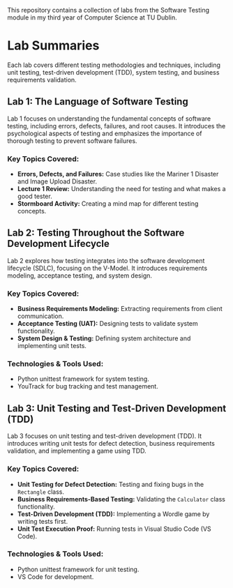 This repository contains a collection of labs from the Software Testing module in my third year of Computer Science at TU Dublin.

# Lab Summaries

Each lab covers different testing methodologies and techniques, including unit testing, test-driven development (TDD), system testing, and business requirements validation.

## **Lab 1: The Language of Software Testing**

Lab 1 focuses on understanding the fundamental concepts of software testing, including errors, defects, failures, and root causes. It introduces the psychological aspects of testing and emphasizes the importance of thorough testing to prevent software failures.

### **Key Topics Covered:**
- **Errors, Defects, and Failures:** Case studies like the Mariner 1 Disaster and Image Upload Disaster.
- **Lecture 1 Review:** Understanding the need for testing and what makes a good tester.
- **Stormboard Activity:** Creating a mind map for different testing concepts.

## **Lab 2: Testing Throughout the Software Development Lifecycle**

Lab 2 explores how testing integrates into the software development lifecycle (SDLC), focusing on the V-Model. It introduces requirements modeling, acceptance testing, and system design.

### **Key Topics Covered:**
- **Business Requirements Modeling:** Extracting requirements from client communication.
- **Acceptance Testing (UAT):** Designing tests to validate system functionality.
- **System Design & Testing:** Defining system architecture and implementing unit tests.

### **Technologies & Tools Used:**
- Python unittest framework for system testing.
- YouTrack for bug tracking and test management.

## **Lab 3: Unit Testing and Test-Driven Development (TDD)**

Lab 3 focuses on unit testing and test-driven development (TDD). It introduces writing unit tests for defect detection, business requirements validation, and implementing a game using TDD.

### **Key Topics Covered:**
- **Unit Testing for Defect Detection:** Testing and fixing bugs in the `Rectangle` class.
- **Business Requirements-Based Testing:** Validating the `Calculator` class functionality.
- **Test-Driven Development (TDD):** Implementing a Wordle game by writing tests first.
- **Unit Test Execution Proof:** Running tests in Visual Studio Code (VS Code).

### **Technologies & Tools Used:**
- Python unittest framework for unit testing.
- VS Code for development.
